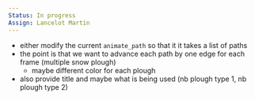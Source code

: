 ```yaml
---
Status: In progress
Assign: Lancelot Martin
---
```

- either modify the current `animate_path` so that it it takes a list of paths
- the point is that we want to advance each path by one edge for each frame (multiple snow plough)
    - maybe different color for each plough
- also provide title and maybe what is being used (nb plough type 1, nb plough type 2)